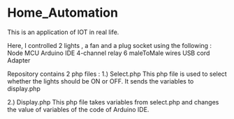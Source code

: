# Home_Automation

This is an application of IOT in real life.

Here, I controlled 2 lights , a fan and a plug socket using the following :
Node MCU
Arduino IDE
4-channel relay
6 maleToMale wires
USB cord
Adapter

Repository contains 2 php files :
1.) Select.php
    This php file is used to select whether the lights should be ON or OFF.
    It sends the variables to display.php
    
2.) Display.php
    This php file takes variables from select.php and changes the value of variables of the code of Arduino IDE.

